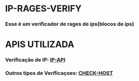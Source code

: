 # IP-RAGES-VERIFY

### Esse é um verificador de rages de ips(blocos de ips)

# APIS UTILIZADA
### Verificação de IP: [IP-API](https://ip-api.com/)
### Outros tipos de Verificaçoes: [CHECK-HOST](https://check-host.net)
